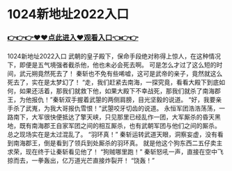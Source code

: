 # 1024新地址2022入口

### <a href="https://github.com/xinfue/dunp/issues/2">👉👉👉♥♥点此进入♥观看入口👈👉👉</a>

1024新地址2022入口
武朝的皇子殿下，保命手段绝对称得上惊人，在这种情况下，即便是五气境强者截杀他，他也未必会死去啊。
    可是怎么才过了这么短的时间，武元朔竟然死去了！
    秦斩也不免有些唏嘘，这可是武帝的亲子，竟然就这么死去了，实在是太梦幻了！
    “走，我们赶紧去南海，一探究竟，看看大殿下到底如何，如果还活着，那我们就救下他，如果大殿下不幸战死，那我们就杀了南海郡王，为他报仇！”秦斩双手握着武曌的两侧肩膀，目光坚毅的说道。
    “好，我要亲手杀了武嵬，为我大哥报仇雪恨！”武曌咬牙切齿的说道。
    永恒军团浩浩荡荡，一路南下，大军很快便抵达了擎天峡，只见那里已经乱作一团，大军厮杀的昏天黑地，既有南海郡王自家军团之间的相互厮杀，也有武朝军团与他们之间的厮杀。
    总之现场实在是太过混乱了。
    “羽环真！”
    秦斩运转武道天眼，洞察妄虚，没有看到南海郡王，倒是看到了领兵到处厮杀的羽环真。
    就是他这个狗东西二五仔卖主求荣，现在终于让秦斩看见他了！
    “狗贼哪里跑！”
    秦斩怒吼一声，直接在空中飞掠而去，一拳轰出，亿万道光芒直接炸裂开！
    “饶轰！”
